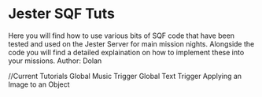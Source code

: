 # Jester SQF Tuts
Here you will find how to use various bits of SQF code that have been tested and used on the Jester Server for main mission nights.
Alongside the code you will find a detailed explaination on how to implement these into your missions.
Author: Dolan

//Current Tutorials
Global Music Trigger
Global Text Trigger
Applying an Image to an Object